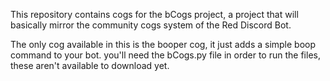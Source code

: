 This repository contains cogs for the bCogs project, a project that will basically mirror the community cogs system of the Red Discord Bot. 

The only cog available in this is the booper cog, it just adds a simple boop command to your bot. you'll need the bCogs.py file in order to run the files, these aren't available to download yet.
